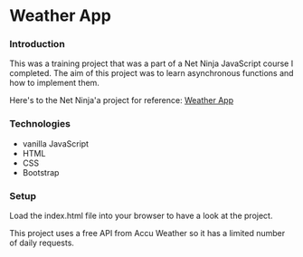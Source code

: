 # Weather App

### Introduction 
This was a training project that was a part of a Net Ninja JavaScript course I completed.  The aim of this project was to learn asynchronous functions and how to implement them.

Here's to the Net Ninja'a project for reference: [Weather App](https://github.com/iamshaunjp/modern-javascript/tree/lesson-100)

### Technologies 

* vanilla JavaScript
* HTML
* CSS
* Bootstrap

### Setup 

Load the index.html file into your browser to have a look at the project. 

This project uses a free API from Accu Weather so it has a limited number of daily requests. 
